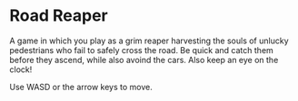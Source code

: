 # Road Reaper
A game in which you play as a grim reaper harvesting the souls of unlucky pedestrians who fail to safely cross the road. Be quick and catch them before they ascend, while also avoind the cars. Also keep an eye on the clock!

Use WASD or the arrow keys to move.
